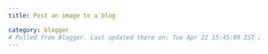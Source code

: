 ```yaml
---
title: Post an image to a blog

category: blogger
# Pulled from Blogger. Last updated there on: Tue Apr 22 15:45:00 IST 2008
---
```

<p class="mobile-photo"><a href="http://1.bp.blogspot.com/_UjH7scA_Bek/SA36KfVwLiI/AAAAAAAAAx0/uUOVpsC7EWM/s1600-h/earthday08_res-759044.gif"><img src="http://1.bp.blogspot.com/_UjH7scA_Bek/SA36KfVwLiI/AAAAAAAAAx0/uUOVpsC7EWM/s320/earthday08_res-759044.gif"  border="0" alt="" id="BLOGGER_PHOTO_ID_5192081003546422818" /></a></p>
